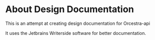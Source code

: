 # About Design Documentation

This is an attempt at creating design documentation for Orcestra-api

It uses the Jetbrains Writerside software for better documentation.
